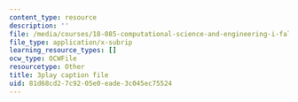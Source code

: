 ```yaml
---
content_type: resource
description: ''
file: /media/courses/18-085-computational-science-and-engineering-i-fall-2008/81d68cd27c9205e0eade3c045ec75524_GQbq9G__--Y.srt
file_type: application/x-subrip
learning_resource_types: []
ocw_type: OCWFile
resourcetype: Other
title: 3play caption file
uid: 81d68cd2-7c92-05e0-eade-3c045ec75524
---
```

